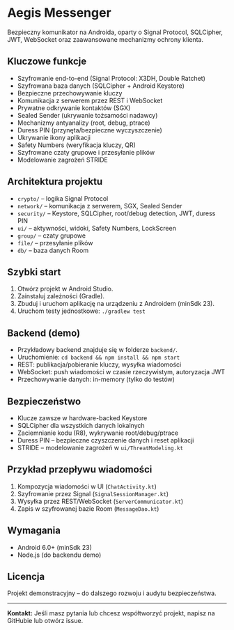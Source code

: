 # Aegis Messenger

Bezpieczny komunikator na Androida, oparty o Signal Protocol, SQLCipher, JWT, WebSocket oraz zaawansowane mechanizmy ochrony klienta.

## Kluczowe funkcje
- Szyfrowanie end-to-end (Signal Protocol: X3DH, Double Ratchet)
- Szyfrowana baza danych (SQLCipher + Android Keystore)
- Bezpieczne przechowywanie kluczy
- Komunikacja z serwerem przez REST i WebSocket
- Prywatne odkrywanie kontaktów (SGX)
- Sealed Sender (ukrywanie tożsamości nadawcy)
- Mechanizmy antyanalizy (root, debug, ptrace)
- Duress PIN (przynęta/bezpieczne wyczyszczenie)
- Ukrywanie ikony aplikacji
- Safety Numbers (weryfikacja kluczy, QR)
- Szyfrowane czaty grupowe i przesyłanie plików
- Modelowanie zagrożeń STRIDE

## Architektura projektu
- `crypto/` – logika Signal Protocol
- `network/` – komunikacja z serwerem, SGX, Sealed Sender
- `security/` – Keystore, SQLCipher, root/debug detection, JWT, duress PIN
- `ui/` – aktywności, widoki, Safety Numbers, LockScreen
- `group/` – czaty grupowe
- `file/` – przesyłanie plików
- `db/` – baza danych Room

## Szybki start
1. Otwórz projekt w Android Studio.
2. Zainstaluj zależności (Gradle).
3. Zbuduj i uruchom aplikację na urządzeniu z Androidem (minSdk 23).
4. Uruchom testy jednostkowe: `./gradlew test`

## Backend (demo)
- Przykładowy backend znajduje się w folderze `backend/`.
- Uruchomienie: `cd backend && npm install && npm start`
- REST: publikacja/pobieranie kluczy, wysyłka wiadomości
- WebSocket: push wiadomości w czasie rzeczywistym, autoryzacja JWT
- Przechowywanie danych: in-memory (tylko do testów)

## Bezpieczeństwo
- Klucze zawsze w hardware-backed Keystore
- SQLCipher dla wszystkich danych lokalnych
- Zaciemnianie kodu (R8), wykrywanie root/debug/ptrace
- Duress PIN – bezpieczne czyszczenie danych i reset aplikacji
- STRIDE – modelowanie zagrożeń w `ui/ThreatModeling.kt`

## Przykład przepływu wiadomości
1. Kompozycja wiadomości w UI (`ChatActivity.kt`)
2. Szyfrowanie przez Signal (`SignalSessionManager.kt`)
3. Wysyłka przez REST/WebSocket (`ServerCommunicator.kt`)
4. Zapis w szyfrowanej bazie Room (`MessageDao.kt`)

## Wymagania
- Android 6.0+ (minSdk 23)
- Node.js (do backendu demo)

## Licencja
Projekt demonstracyjny – do dalszego rozwoju i audytu bezpieczeństwa.

---

**Kontakt:**
Jeśli masz pytania lub chcesz współtworzyć projekt, napisz na GitHubie lub otwórz issue.
